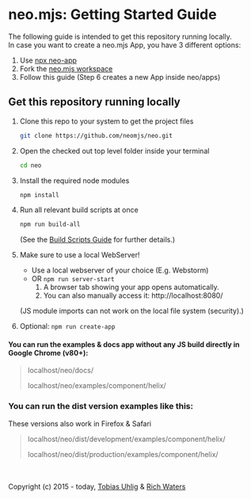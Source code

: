 # neo.mjs: Getting Started Guide
The following guide is intended to get this repository running locally.<br>
In case you want to create a neo.mjs App, you have 3 different options:

1. Use <a href="https://github.com/neomjs/create-app">npx neo-app</a>
2. Fork the <a href="https://github.com/neomjs/workspace">neo.mjs workspace</a>
3. Follow this guide (Step 6 creates a new App inside neo/apps)

## Get this repository running locally
1. Clone this repo to your system to get the project files
   ```sh
   git clone https://github.com/neomjs/neo.git
   ```

2. Open the checked out top level folder inside your terminal
   ```sh
   cd neo
   ```

3. Install the required node modules
   ```sh
   npm install
   ```

4. Run all relevant build scripts at once
   ```sh
   npm run build-all
   ```

   (See the <a href="../docs/tutorials/10_BuildScripts.md">Build Scripts Guide</a> for further details.)

5. Make sure to use a local WebServer!
   * Use a local webserver of your choice (E.g. Webstorm)
   * OR `npm run server-start` 
     1. A browser tab showing your app opens automatically.
     2. You can also manually access it: http://localhost:8080/

   (JS module imports can not work on the local file system (security).)
   
6. Optional: `npm run create-app`

#### You can run the examples & docs app **without** any JS build directly in Google Chrome (v80+):  
> localhost/neo/docs/
>
> localhost/neo/examples/component/helix/

### You can run the dist version examples like this:
These versions also work in Firefox & Safari

> localhost/neo/dist/development/examples/component/helix/
>
> localhost/neo/dist/production/examples/component/helix/

<br><br>
Copyright (c) 2015 - today, <a href="https://www.linkedin.com/in/tobiasuhlig/">Tobias Uhlig</a>
& <a href="https://www.linkedin.com/in/richwaters/">Rich Waters</a>
